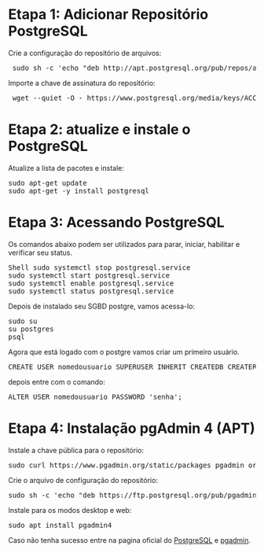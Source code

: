 <h1>Etapa 1: Adicionar Repositório PostgreSQL</h1>

Crie a configuração do repositório de arquivos:
<pre>
 <span style="font-weight: 400">sudo sh -c 'echo "deb http://apt.postgresql.org/pub/repos/apt $ (lsb_release -cs) -pgdg main"> /etc/apt/sources.list.d/pgdg.list'</span>
</pre>
  
Importe a chave de assinatura do repositório:
<pre>
 <span style="font-weight: 400">wget --quiet -O - https://www.postgresql.org/media/keys/ACCC4CF8.asc | sudo apt-key add -</span>
</pre>

<h1>Etapa 2: atualize e instale o PostgreSQL</h1>

Atualize a lista de pacotes e instale:
<pre>
<span style="font-weight: 400">sudo apt-get update
sudo apt-get -y install postgresql</span>
</pre>

<h1>Etapa 3: Acessando PostgreSQL</h1>

Os comandos abaixo podem ser utilizados para parar, iniciar, habilitar e verificar seu status.
<pre>
<span style="font-weight: 400">Shell sudo systemctl stop postgresql.service
sudo systemctl start postgresql.service
sudo systemctl enable postgresql.service
sudo systemctl status postgresql.service</span>
</pre>


Depois de instalado seu SGBD postgre, vamos acessa-lo:

<pre>
<span style="font-weight: 400">sudo su
su postgres
psql</span>
</pre>

Agora que está logado com o postgre vamos criar um primeiro usuário.

<pre>
<span style="font-weight: 400">CREATE USER nomedousuario SUPERUSER INHERIT CREATEDB CREATEROLE;</span>
</pre>

depois entre com o comando:

<pre>
<span style="font-weight: 400">ALTER USER nomedousuario PASSWORD 'senha';</span>
</pre>

<h1>Etapa 4: Instalação pgAdmin 4 (APT)</h1>

Instale a chave pública para o repositório:
<pre>
<span style="font-weight: 400">sudo curl https://www.pgadmin.org/static/packages_pgadmin_org.pub | sudo apt-key add</span>
</pre>

Crie o arquivo de configuração do repositório:
<pre>
<span style="font-weight: 400">sudo sh -c 'echo "deb https://ftp.postgresql.org/pub/pgadmin/pgadmin4/apt/$(lsb_release -cs) pgadmin4 main"> /etc/apt/sources.list.d/pgadmin4.list && apt update '</span>
</pre>

Instale para os modos desktop e web:
<pre>
<span style="font-weight: 400">sudo apt install pgadmin4</span>
</pre>

Caso não tenha sucesso entre na pagina oficial do <a href="https://www.postgresql.org/download/linux/ubuntu/">PostgreSQL</a> e <a href="https://www.pgadmin.org/download/pgadmin-4-apt/">pgadmin</a>.




